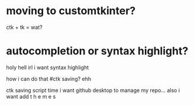 # moving to customtkinter?
ctk + tk = wat?



# autocompletion or syntax highlight?
holy hell irl
i want syntax highlight


how
i
can
do
that
#ctk saving? ehh

ctk saving script time
i want github desktop to manage my repo...
also i want add t h e m e s


